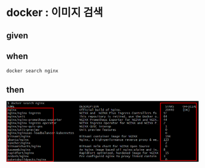
# docker : 이미지 검색

## given

## when

```
docker search nginx
```

## then

![img_15.png](..%2Fimages%2Fimg_15.png)